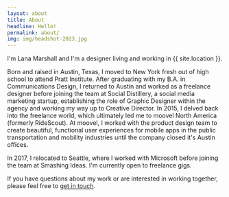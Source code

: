 ```yaml
---
layout: about
title: About
headline: Hello!
permalink: about/
img: img/headshot-2023.jpg
---
```


I'm Lana Marshall and I'm a designer living and working in {{ site.location }}.

Born and raised in Austin, Texas, I moved to New York fresh out of high school to attend Pratt Institute. After graduating with my B.A. in Communications Design, I returned to Austin and worked as a freelance designer before joining the team at Social Distillery, a social media marketing startup, establishing the role of Graphic Designer within the agency and working my way up to Creative Director. In 2015, I delved back into the freelance world, which ultimately led me to moovel North America (formerly RideScout). At moovel, I worked with the product design team to create beautiful, functional user experiences for mobile apps in the public transportation and mobility industries until the company closed it's Austin offices. 

In 2017, I relocated to Seattle, where I worked with Microsoft before joining the team at Smashing Ideas. I'm currently open to freelance gigs.

If you have questions about my work or are interested in working together, please feel free to <a href="/contact/">get in touch</a>.